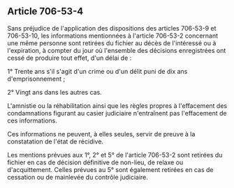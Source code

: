 Article 706-53-4
----
Sans préjudice de l'application des dispositions des articles 706-53-9 et
706-53-10, les informations mentionnées à l'article 706-53-2 concernant une même
personne sont retirées du fichier au décès de l'intéressé ou à l'expiration, à
compter du jour où l'ensemble des décisions enregistrées ont cessé de produire
tout effet, d'un délai de :

1° Trente ans s'il s'agit d'un crime ou d'un délit puni de dix ans
d'emprisonnement ;

2° Vingt ans dans les autres cas.

L'amnistie ou la réhabilitation ainsi que les règles propres à l'effacement des
condamnations figurant au casier judiciaire n'entraînent pas l'effacement de ces
informations.

Ces informations ne peuvent, à elles seules, servir de preuve à la constatation
de l'état de récidive.

Les mentions prévues aux 1°, 2° et 5° de l'article 706-53-2 sont retirées du
fichier en cas de décision définitive de non-lieu, de relaxe ou d'acquittement.
Celles prévues au 5° sont également retirées en cas de cessation ou de mainlevée
du contrôle judiciaire.
